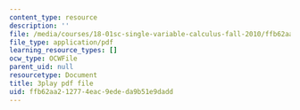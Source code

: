 ```yaml
---
content_type: resource
description: ''
file: /media/courses/18-01sc-single-variable-calculus-fall-2010/ffb62aa212774eac9ededa9b51e9dadd_7K1sB05pE0A.pdf
file_type: application/pdf
learning_resource_types: []
ocw_type: OCWFile
parent_uid: null
resourcetype: Document
title: 3play pdf file
uid: ffb62aa2-1277-4eac-9ede-da9b51e9dadd
---
```

